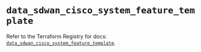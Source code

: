 # `data_sdwan_cisco_system_feature_template`

Refer to the Terraform Registry for docs: [`data_sdwan_cisco_system_feature_template`](https://registry.terraform.io/providers/ciscodevnet/sdwan/0.8.0/docs/data-sources/cisco_system_feature_template).
